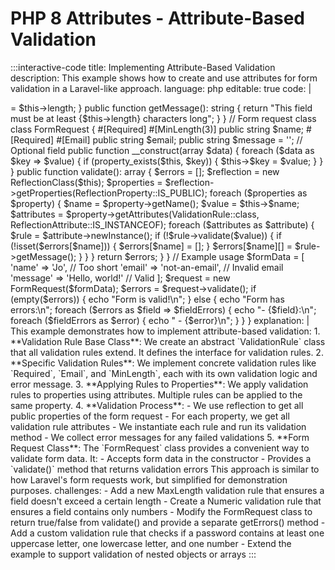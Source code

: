 # PHP 8 Attributes - Attribute-Based Validation

:::interactive-code
title: Implementing Attribute-Based Validation
description: This example shows how to create and use attributes for form validation in a Laravel-like approach.
language: php
editable: true
code: |
  <?php
  
  // Define validation attribute base class
  #[Attribute(Attribute::TARGET_PROPERTY | Attribute::IS_REPEATABLE)]
  abstract class ValidationRule {
      abstract public function validate($value): bool;
      abstract public function getMessage(): string;
  }
  
  // Required validation rule
  #[Attribute(Attribute::TARGET_PROPERTY)]
  class Required extends ValidationRule {
      public function validate($value): bool {
          return $value !== null && $value !== '';
      }
      
      public function getMessage(): string {
          return 'This field is required';
      }
  }
  
  // Email validation rule
  #[Attribute(Attribute::TARGET_PROPERTY)]
  class Email extends ValidationRule {
      public function validate($value): bool {
          return filter_var($value, FILTER_VALIDATE_EMAIL) !== false;
      }
      
      public function getMessage(): string {
          return 'This field must be a valid email address';
      }
  }
  
  // MinLength validation rule
  #[Attribute(Attribute::TARGET_PROPERTY)]
  class MinLength extends ValidationRule {
      public function __construct(
          private int $length
      ) {}
      
      public function validate($value): bool {
          return strlen($value) >= $this->length;
      }
      
      public function getMessage(): string {
          return "This field must be at least {$this->length} characters long";
      }
  }
  
  // Form request class
  class FormRequest {
      #[Required]
      #[MinLength(3)]
      public string $name;
      
      #[Required]
      #[Email]
      public string $email;
      
      public string $message = ''; // Optional field
      
      public function __construct(array $data) {
          foreach ($data as $key => $value) {
              if (property_exists($this, $key)) {
                  $this->$key = $value;
              }
          }
      }
      
      public function validate(): array {
          $errors = [];
          $reflection = new ReflectionClass($this);
          $properties = $reflection->getProperties(ReflectionProperty::IS_PUBLIC);
          
          foreach ($properties as $property) {
              $name = $property->getName();
              $value = $this->$name;
              
              $attributes = $property->getAttributes(ValidationRule::class, ReflectionAttribute::IS_INSTANCEOF);
              
              foreach ($attributes as $attribute) {
                  $rule = $attribute->newInstance();
                  
                  if (!$rule->validate($value)) {
                      if (!isset($errors[$name])) {
                          $errors[$name] = [];
                      }
                      $errors[$name][] = $rule->getMessage();
                  }
              }
          }
          
          return $errors;
      }
  }
  
  // Example usage
  $formData = [
      'name' => 'Jo', // Too short
      'email' => 'not-an-email', // Invalid email
      'message' => 'Hello, world!' // Valid
  ];
  
  $request = new FormRequest($formData);
  $errors = $request->validate();
  
  if (empty($errors)) {
      echo "Form is valid!\n";
  } else {
      echo "Form has errors:\n";
      
      foreach ($errors as $field => $fieldErrors) {
          echo "- {$field}:\n";
          foreach ($fieldErrors as $error) {
              echo "  - {$error}\n";
          }
      }
  }
explanation: |
  This example demonstrates how to implement attribute-based validation:
  
  1. **Validation Rule Base Class**: We create an abstract `ValidationRule` class that all validation rules extend. It defines the interface for validation rules.
  
  2. **Specific Validation Rules**: We implement concrete validation rules like `Required`, `Email`, and `MinLength`, each with its own validation logic and error message.
  
  3. **Applying Rules to Properties**: We apply validation rules to properties using attributes. Multiple rules can be applied to the same property.
  
  4. **Validation Process**:
     - We use reflection to get all public properties of the form request
     - For each property, we get all validation rule attributes
     - We instantiate each rule and run its validation method
     - We collect error messages for any failed validations
  
  5. **Form Request Class**: The `FormRequest` class provides a convenient way to validate form data. It:
     - Accepts form data in the constructor
     - Provides a `validate()` method that returns validation errors
  
  This approach is similar to how Laravel's form requests work, but simplified for demonstration purposes.
challenges:
  - Add a new MaxLength validation rule that ensures a field doesn't exceed a certain length
  - Create a Numeric validation rule that ensures a field contains only numbers
  - Modify the FormRequest class to return true/false from validate() and provide a separate getErrors() method
  - Add a custom validation rule that checks if a password contains at least one uppercase letter, one lowercase letter, and one number
  - Extend the example to support validation of nested objects or arrays
:::
